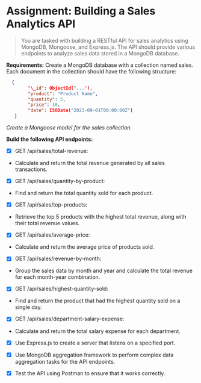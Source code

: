 # Assignment: Building a Sales Analytics API <br>

> You are tasked with building a RESTful API for sales analytics using MongoDB, Mongoose, and Express.js. The API should provide various endpoints to analyze sales data stored in a MongoDB database.

**Requirements:**
Create a MongoDB database with a collection named sales. Each document in the collection should have the following structure:
``` json
  {
        "\_id": ObjectId("..."),
        "product": "Product Name",
        "quantity": 5,
        "price": 10,
        "date": ISODate("2023-09-01T00:00:00Z")
   }
```
_Create a Mongoose model for the sales collection._

**Build the following API endpoints:**

-   [x] GET /api/sales/total-revenue:
-   Calculate and return the total revenue generated by all sales transactions.

-   [x] GET /api/sales/quantity-by-product:
-   Find and return the total quantity sold for each product.

-   [x] GET /api/sales/top-products:
-   Retrieve the top 5 products with the highest total revenue, along with their total revenue values.

-   [x] GET /api/sales/average-price:
-   Calculate and return the average price of products sold.

-   [x] GET /api/sales/revenue-by-month:
-   Group the sales data by month and year and calculate the total revenue for each month-year combination.

*   [x] GET /api/sales/highest-quantity-sold:

-   Find and return the product that had the highest quantity sold on a single day.

-   [x] GET /api/sales/department-salary-expense:
-   Calculate and return the total salary expense for each department.

-   [x] Use Express.js to create a server that listens on a specified port.

-   [x] Use MongoDB aggregation framework to perform complex data aggregation tasks for the API endpoints.

-   [x] Test the API using Postman to ensure that it works correctly.
